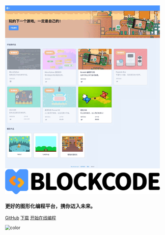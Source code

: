 ![](_media/playgrounds.jpg)
![](_media/bar.png ':size=60%')

### 更好的图形化编程平台，携你迈入未来。

[GitHub](https://github.com/BlockCodeLab/playgrounds-app)
[下载](#download)
[开始在线编程](https://make.blockcode.fun)

![color](#e9f1fc)

